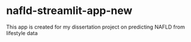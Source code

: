 # nafld-streamlit-app-new
This app is created for my dissertation project on predicting NAFLD from lifestyle data
